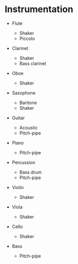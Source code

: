 Instrumentation
===============

- Flute
  - Shaker
  - Piccolo
- Clarinet
  - Shaker
  - Bass clarinet
- Oboe
  - Shaker
- Saxophone
  - Baritone
  - Shaker

- Guitar
  - Acoustic
  - Pitch-pipe
- Piano
  - Pitch-pipe
- Percussion
  - Bass drum
  - Pitch-pipe

- Violin
  - Shaker
- Viola
  - Shaker
- Cello
  - Shaker
- Bass
  - Pitch-pipe
